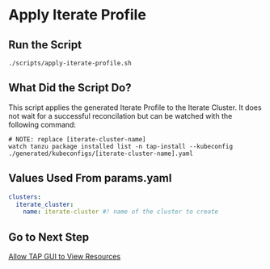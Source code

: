 # Apply Iterate Profile

## Run the Script

```shell
./scripts/apply-iterate-profile.sh
```

## What Did the Script Do?

This script applies the generated Iterate Profile to the Iterate Cluster. It does not wait for a successful reconcilation but can be watched with the following command:

```shell
# NOTE: replace [iterate-cluster-name]
watch tanzu package installed list -n tap-install --kubeconfig ./generated/kubeconfigs/[iterate-cluster-name].yaml
```

## Values Used From params.yaml

```yaml
clusters:
  iterate_cluster:
    name: iterate-cluster #! name of the cluster to create
```

## Go to Next Step

[Allow TAP GUI to View Resources](./07-allow-tap-gui-to-view-resources.md)
